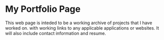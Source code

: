 # My Portfolio Page
This web page is inteded to be a working archive of projects that I have worked on. with working links to any applicable applications or websites. It will also include contact information and resume.